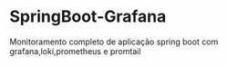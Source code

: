 # SpringBoot-Grafana
Monitoramento completo de aplicação spring boot com grafana,loki,prometheus e promtail
